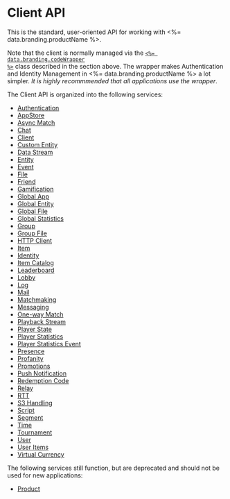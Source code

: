 # Client API

This is the standard, user-oriented API for working with <%= data.branding.productName %>.

Note that the client is normally managed via the [<code><%= data.branding.codeWrapper %></code>](/api/wrapper) class described in the section above. The wrapper makes Authentication and Identity Management in <%= data.branding.productName %> a lot simpler. _It is highly recommmended that all applications use the wrapper_.

The Client API is organized into the following services:

-   [Authentication](/api/capi/authentication)
-   [AppStore](/api/capi/appstore)
-   [Async Match](/api/capi/asyncmatch)
-   [Chat](/api/capi/chat)
-   [Client](/api/capi/client)
-   [Custom Entity](/api/capi/customentity)
-   [Data Stream](/api/capi/datastream)
-   [Entity](/api/capi/entity)
-   [Event](/api/capi/event)
-   [File](/api/capi/file)
-   [Friend](/api/capi/friend)
-   [Gamification](/api/capi/gamification)
-   [Global App](/api/capi/globalapp)
-   [Global Entity](/api/capi/globalentity)
-   [Global File](/api/capi/globalfile)
-   [Global Statistics](/api/capi/globalstats)
-   [Group](/api/capi/group)
-   [Group File](/api/capi/groupfile)
-   [HTTP Client](/api/capi/httpclient)
-   [Item](/api/capi/item)
-   [Identity](/api/capi/identity)
-   [Item Catalog](/api/capi/itemcatalog)
-   [Leaderboard](/api/capi/leaderboard)
-   [Lobby](/api/capi/lobby)
-   [Log](/api/capi/log)
-   [Mail](/api/capi/mail)
-   [Matchmaking](/api/capi/matchmaking)
-   [Messaging](/api/capi/messaging)
-   [One-way Match](/api/capi/onewaymatch)
-   [Playback Stream](/api/capi/playbackstream)
-   [Player State](/api/capi/playerstate)
-   [Player Statistics](/api/capi/playerstats)
-   [Player Statistics Event](/api/capi/playerstatsevent)
-   [Presence](/api/capi/presence)
-   [Profanity](/api/capi/profanity)
-   [Promotions](/api/capi/promotions)
-   [Push Notification](/api/capi/pushnotification)
-   [Redemption Code](/api/capi/redemptioncode)
-   [Relay](/api/capi/relay)
-   [RTT](/api/capi/rtt)
-   [S3 Handling](/api/capi/s3handling)
-   [Script](/api/capi/script)
-   [Segment](/api/capi/segment)
-   [Time](/api/capi/time)
-   [Tournament](/api/capi/tournament)
-   [User](/api/capi/user)
-   [User Items](/api/capi/useritems)
-   [Virtual Currency](/api/capi/virtualcurrency)

The following services still function, but are deprecated and should not be used for new applications:

-   [Product](/api/capi/product)

<DocCardList />
